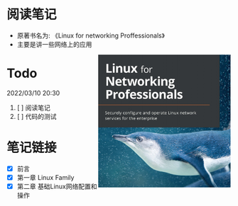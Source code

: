 # 阅读笔记

- 原著书名为: 《Linux for networking Proffessionals》
- 主要是讲一些网络上的应用

<a href="https://github.com/fwx5618177/Linux-Networking">
<img src='./images/surface.png' alt='Linux for Networking Proffessionals' height='300' align="right" />
</a>

# Todo

2022/03/10 20:30
1. [ ] 阅读笔记
2. [ ] 代码的测试

# 笔记链接
- [x] 前言
- [x] 第一章 Linux Family
- [x] 第二章 基础Linux网络配置和操作